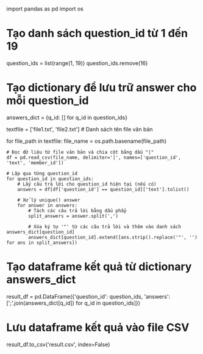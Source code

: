 import pandas as pd
import os

# Tạo danh sách question_id từ 1 đến 19
question_ids = list(range(1, 19))
question_ids.remove(16)

# Tạo dictionary để lưu trữ answer cho mỗi question_id
answers_dict = {q_id: [] for q_id in question_ids}

textfile = ['file1.txt', 'file2.txt']  # Danh sách tên file văn bản

for file_path in textfile:
    file_name = os.path.basename(file_path)
    
    # Đọc dữ liệu từ file văn bản và chia cột bằng dấu "|"
    df = pd.read_csv(file_name, delimiter='|', names=['question_id', 'text', 'member_id'])
    
    # Lặp qua từng question_id
    for question_id in question_ids:
        # Lấy câu trả lời cho question_id hiện tại (nếu có)
        answers = df[df['question_id'] == question_id]['text'].tolist()

        # Xử lý unique() answer
        for answer in answers:
            # Tách các câu trả lời bằng dấu phẩy
            split_answers = answer.split(',')

            # Xóa ký tự '"' từ các câu trả lời và thêm vào danh sách answers_dict[question_id]
            answers_dict[question_id].extend([ans.strip().replace('"', '') for ans in split_answers])

# Tạo dataframe kết quả từ dictionary answers_dict
result_df = pd.DataFrame({'question_id': question_ids, 'answers': [';'.join(answers_dict[q_id]) for q_id in question_ids]})

# Lưu dataframe kết quả vào file CSV
result_df.to_csv('result.csv', index=False)
